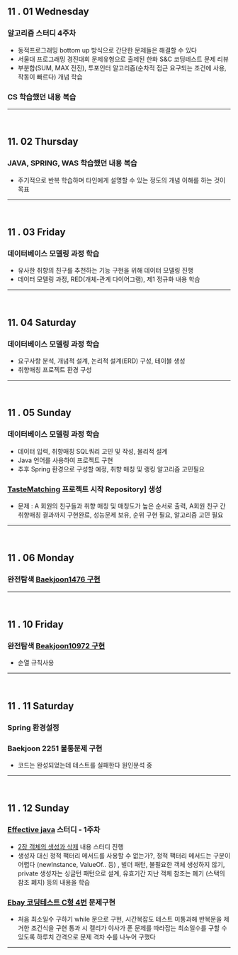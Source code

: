 
## 11 . 01 Wednesday

### 알고리즘 스터디 4주차

+ 동적프로그래밍 bottom up 방식으로 간단한 문제들은 해결할 수 있다
+ 서울대 프로그래밍 경진대회 문제유형으로 출제된 한화 S&C 코딩테스트 문제 리뷰
+ 부분합(SUM, MAX 전진), 투포인터 알고리즘(순차적 접근 요구되는 조건에 사용, 작동이 빠르다) 개념 학습

### CS 학습했던 내용 복습

---
<br>

## 11. 02 Thursday

### JAVA, SPRING, WAS 학습했던 내용 복습

+ 주기적으로 반복 학습하며 타인에게 설명할 수 있는 정도의 개념 이해를 하는 것이 목표

---
<br>

## 11 . 03 Friday

### 데이터베이스 모델링 과정 학습

+ 유사한 취향의 친구를 추천하는 기능 구현을 위해 데이터 모델링 진행
+ 데이터 모델링 과정, RED(개체-관계 다이어그램), 제1 정규화 내용 학습

---
<br>

## 11. 04 Saturday

### 데이터베이스 모델링 과정 학습

+ 요구사항 분석, 개념적 설계, 논리적 설계(ERD) 구성, 테이블 생성
+ 취향매칭 프로젝트 환경 구성

---
<br>

## 11 . 05 Sunday

### 데이터베이스 모델링 과정 학습

+ 데이터 입력, 취향매칭 SQL쿼리 고민 및 작성, 물리적 설계
+ Java 언어를 사용하여 프로젝트 구현
+ 추후 Spring 환경으로 구성할 예정, 취향 매칭 및 랭킹 알고리즘 고민필요

### [TasteMatching](https://github.com/nttejun/TasteMatching/tree/master/Project) 프로젝트 시작 Repository] 생성

+ 문제 : A 회원의 친구들과 취향 매칭 및 매칭도가 높은 순서로 출력, A회원 친구 간 취향매칭 결과까지 구현완료, 성능문제 보유, 순위 구현 필요, 알고리즘 고민 필요

---
<br>

## 11 . 06 Monday

### 완전탐색 [Baekjoon1476 구현](https://github.com/nttejun/algorithm-euler/blob/master/euler/src/resolve/Baekjoon1476.java)

---
<br>

## 11 . 10 Friday

### 완전탐색 [Beakjoon10972 구현](https://github.com/nttejun/algorithm-euler/blob/master/euler/src/resolve/Baekjoon10972.java)

+ 순열 규칙사용

---
<br>

## 11 . 11 Saturday

### Spring 환경설정

### Baekjoon 2251 물통문제 구현

+ 코드는 완성되었는데 테스트를 실패한다 원인분석 중

---
<br>

## 11 . 12 Sunday

### [Effective java](https://github.com/enjoy-java/enjoy-effective-java) 스터디 - 1주차

+ [2장 객체의 생성과 삭제](https://github.com/enjoy-java/enjoy-effective-java/blob/master/2%EC%9E%A5_%EA%B0%9D%EC%B2%B4%EC%9D%98%EC%83%9D%EC%84%B1%EA%B3%BC%EC%82%AD%EC%A0%9C.md) 내용 스터디 진행
+ 생성자 대신 정적 팩터리 메서드를 사용할 수 없는가?, 정적 팩터리 메서드는 구분이 어렵다 (newInstance, ValueOf.. 등) , 빌더 패턴, 불필요한 객체 생성하지 않기, private 생성자는 싱글턴 패턴으로 설계, 유효기간 지난 객체 참조는 폐기 (스택의 참조 폐지) 등의 내용을 학습

### [Ebay 코딩테스트 C형 4번](https://github.com/nttejun/algorithm-euler/blob/master/euler/src/resolve/Ebay4.java) 문제구현

+ 처음 최소일수 구하기 while 문으로 구현, 시간복잡도 테스트 미통과해 반복문을 제거한 조건식을 구현 통과 시 켈리가 야사가 푼 문제를 따라잡는 최소일수를 구할 수 있도록 하루치 간격으로 문제 격차 수를 나누어 구했다

---
<br>

